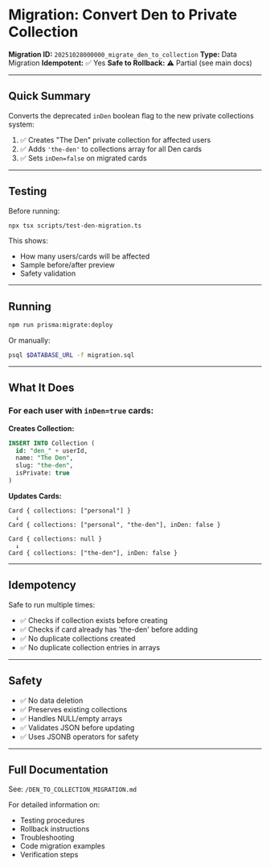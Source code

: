 # Migration: Convert Den to Private Collection

**Migration ID:** `20251028000000_migrate_den_to_collection`
**Type:** Data Migration
**Idempotent:** ✅ Yes
**Safe to Rollback:** ⚠️ Partial (see main docs)

---

## Quick Summary

Converts the deprecated `inDen` boolean flag to the new private collections system:

1. ✅ Creates "The Den" private collection for affected users
2. ✅ Adds `'the-den'` to collections array for all Den cards
3. ✅ Sets `inDen=false` on migrated cards

---

## Testing

Before running:
```bash
npx tsx scripts/test-den-migration.ts
```

This shows:
- How many users/cards will be affected
- Sample before/after preview
- Safety validation

---

## Running

```bash
npm run prisma:migrate:deploy
```

Or manually:
```bash
psql $DATABASE_URL -f migration.sql
```

---

## What It Does

### For each user with `inDen=true` cards:

**Creates Collection:**
```sql
INSERT INTO Collection (
  id: "den_" + userId,
  name: "The Den",
  slug: "the-den",
  isPrivate: true
)
```

**Updates Cards:**
```
Card { collections: ["personal"] }
  ↓
Card { collections: ["personal", "the-den"], inDen: false }

Card { collections: null }
  ↓
Card { collections: ["the-den"], inDen: false }
```

---

## Idempotency

Safe to run multiple times:
- ✅ Checks if collection exists before creating
- ✅ Checks if card already has 'the-den' before adding
- ✅ No duplicate collections created
- ✅ No duplicate collection entries in arrays

---

## Safety

- ✅ No data deletion
- ✅ Preserves existing collections
- ✅ Handles NULL/empty arrays
- ✅ Validates JSON before updating
- ✅ Uses JSONB operators for safety

---

## Full Documentation

See: `/DEN_TO_COLLECTION_MIGRATION.md`

For detailed information on:
- Testing procedures
- Rollback instructions
- Troubleshooting
- Code migration examples
- Verification steps
